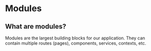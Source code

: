 # Modules

## What are modules?

Modules are the largest building blocks for our application. They can contain multiple routes (pages), components, services, contexts, etc.
